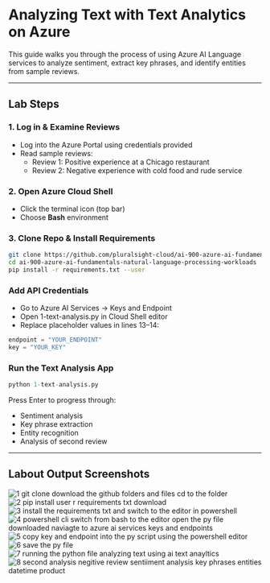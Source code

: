 # Analyzing Text with Text Analytics on Azure

This guide walks you through the process of using Azure AI Language services to analyze sentiment, extract key phrases, and identify entities from sample reviews.

---

## Lab Steps

### 1. Log in & Examine Reviews
- Log into the Azure Portal using credentials provided
- Read sample reviews:
  - Review 1: Positive experience at a Chicago restaurant
  - Review 2: Negative experience with cold food and rude service

### 2. Open Azure Cloud Shell
- Click the terminal icon (top bar)
- Choose **Bash** environment

### 3. Clone Repo & Install Requirements
```bash
git clone https://github.com/pluralsight-cloud/ai-900-azure-ai-fundamentals-natural-language-processing-workloads.git
cd ai-900-azure-ai-fundamentals-natural-language-processing-workloads
pip install -r requirements.txt --user
```

### Add API Credentials
- Go to Azure AI Services → Keys and Endpoint
- Open 1-text-analysis.py in Cloud Shell editor
- Replace placeholder values in lines 13–14:

```python
endpoint = "YOUR_ENDPOINT"
key = "YOUR_KEY"
```

### Run the Text Analysis App

```python
python 1-text-analysis.py
```

Press Enter to progress through:
- Sentiment analysis
- Key phrase extraction
- Entity recognition
- Analysis of second review

---

## Labout Output Screenshots

![1 git clone download the github folders and files cd to the folder](https://github.com/user-attachments/assets/bd2526ee-c966-4e3d-89db-d4dc638cf05b)
![2 pip install user r requirements txt download](https://github.com/user-attachments/assets/4bca23ba-0e0a-4b2b-b158-29b1d66efa73)
![3 install the requirements txt and switch to the editor in powershell](https://github.com/user-attachments/assets/55bae039-2ee8-4883-850f-f37319837461)
![4 powershell cli switch from bash to the editor open the py file downloaded naviagte to azure ai services keys and endpoints](https://github.com/user-attachments/assets/c674922e-fdc5-4575-bf7b-4c9111851627)
![5 copy key and endpoint into the py script using the powershell editor](https://github.com/user-attachments/assets/8af847d2-691b-4ef1-b49e-ecacbcc47a7b)
![6 save the py file](https://github.com/user-attachments/assets/c3957ec9-1e44-4ab9-a95a-91b497d80c2f)
![7 running the python file analyzing text using ai text anayltics](https://github.com/user-attachments/assets/07640b83-7035-40cb-ba45-8c049195d1bd)
![8 second analysis negitive review sentiiment analysis key phrases entities datetime product](https://github.com/user-attachments/assets/3f7be4f6-1505-4bc6-9da8-d93d6c98921b)



